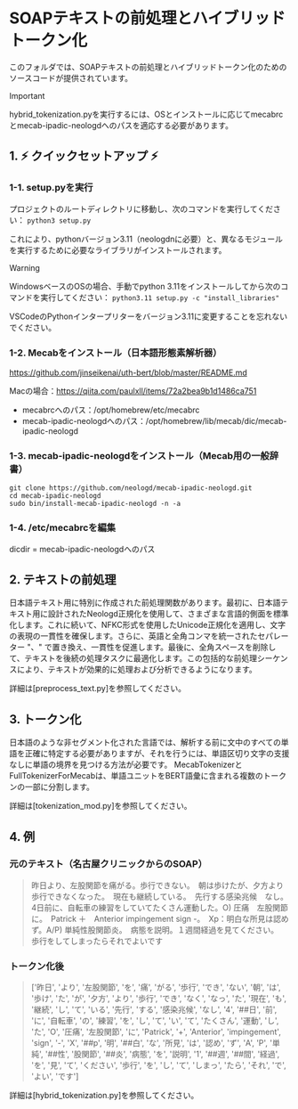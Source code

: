 # SOAPテキストの前処理とハイブリッドトークン化
このフォルダでは、SOAPテキストの前処理とハイブリッドトークン化のためのソースコードが提供されています。

> [!IMPORTANT]
> hybrid_tokenization.pyを実行するには、OSとインストールに応じてmecabrcとmecab-ipadic-neologdへのパスを適応する必要があります。

## 1. :zap: クイックセットアップ :zap:

### 1-1. setup.pyを実行
プロジェクトのルートディレクトリに移動し、次のコマンドを実行してください：
`python3 setup.py`

これにより、pythonバージョン3.11（neologdnに必要）と、異なるモジュールを実行するために必要なライブラリがインストールされます。

> [!WARNING]
> WindowsベースのOSの場合、手動でpython 3.11をインストールしてから次のコマンドを実行してください：
> `python3.11 setup.py -c "install_libraries"`

VSCodeのPythonインタープリターをバージョン3.11に変更することを忘れないでください。

### 1-2. Mecabをインストール（日本語形態素解析器）

https://github.com/jinseikenai/uth-bert/blob/master/README.md

Macの場合：https://qiita.com/paulxll/items/72a2bea9b1d1486ca751

- mecabrcへのパス：/opt/homebrew/etc/mecabrc
- mecab-ipadic-neologdへのパス：/opt/homebrew/lib/mecab/dic/mecab-ipadic-neologd

### 1-3. mecab-ipadic-neologdをインストール（Mecab用の一般辞書）

`git clone https://github.com/neologd/mecab-ipadic-neologd.git`<br>
`cd mecab-ipadic-neologd`<br>
`sudo bin/install-mecab-ipadic-neologd -n -a`<br>

### 1-4. /etc/mecabrcを編集
dicdir = mecab-ipadic-neologdへのパス

## 2. テキストの前処理

日本語テキスト用に特別に作成された前処理関数があります。最初に、日本語テキスト用に設計されたNeologd正規化を使用して、さまざまな言語的側面を標準化します。これに続いて、NFKC形式を使用したUnicode正規化を適用し、文字の表現の一貫性を確保します。さらに、英語と全角コンマを統一されたセパレーター "、" で置き換え、一貫性を促進します。最後に、全角スペースを削除して、テキストを後続の処理タスクに最適化します。この包括的な前処理シーケンスにより、テキストが効果的に処理および分析できるようになります。

詳細は[preprocess_text.py]を参照してください。

## 3. トークン化

日本語のような非セグメント化された言語では、解析する前に文中のすべての単語を正確に特定する必要がありますが、それを行うには、単語区切り文字の支援なしに単語の境界を見つける方法が必要です。 MecabTokenizerとFullTokenizerForMecabは、単語ユニットをBERT語彙に含まれる複数のトークンの一部に分割します。

詳細は[tokenization_mod.py]を参照してください。

## 4. 例

### 元のテキスト（名古屋クリニックからのSOAP）

> 昨日より、左股関節を痛がる。歩行できない。　朝は歩けたが、夕方より歩行できなくなった。　現在も継続している。　先行する感染兆候　なし。4日前に、自転車の練習をしていてたくさん運動した。O) 圧痛　左股関節に。　Patrick ＋　Anterior impingement sign -。　Xp：明白な所見は認めず。A/P) 単純性股関節炎。　病態を説明。１週間経過を見てください。　歩行をしてしまったらそれでよいです

### トークン化後

> ['昨日', 'より', '左股関節', 'を', '痛', 'がる', '歩行', 'でき', 'ない', '朝', 'は', '歩け', 'た', 'が', '夕方', 'より', '歩行', 'でき', 'なく', 'なっ', 'た', '現在', 'も', '継続', 'し', 'て', 'いる', '先行', 'する', '感染兆候', 'なし', '4', '##日', '前', 'に', '自転車', 'の', '練習', 'を', 'し', 'て', 'い', 'て', 'たくさん', '運動', 'し', 'た', 'O', '圧痛', '左股関節', 'に', 'Patrick', '+', 'Anterior', 'impingement', 'sign', '-', 'X', '##p', '明', '##白', 'な', '所見', 'は', '認め', 'ず', 'A', 'P', '単純', '##性', '股関節', '##炎', '病態', 'を', '説明', '1', '##週', '##間', '経過', 'を', '見', 'て', 'ください', '歩行', 'を', 'し', 'て', 'しまっ', 'たら', 'それ', 'で', 'よい', 'です']

詳細は[hybrid_tokenization.py]を参照してください。